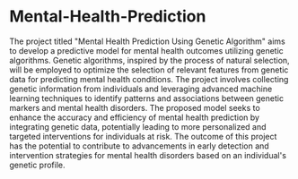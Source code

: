 # Mental-Health-Prediction

The project titled "Mental Health Prediction Using Genetic Algorithm" aims to develop a
predictive model for mental health outcomes utilizing genetic algorithms. Genetic algorithms,
inspired by the process of natural selection, will be employed to optimize the selection of
relevant features from genetic data for predicting mental health conditions. The project
involves collecting genetic information from individuals and leveraging advanced machine
learning techniques to identify patterns and associations between genetic markers and mental
health disorders. The proposed model seeks to enhance the accuracy and efficiency of mental
health prediction by integrating genetic data, potentially leading to more personalized and
targeted interventions for individuals at risk. The outcome of this project has the potential to
contribute to advancements in early detection and intervention strategies for mental health
disorders based on an individual's genetic profile. 
